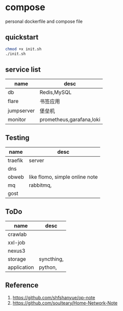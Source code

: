 # compose

personal dockerfile and compose file


## quickstart

```bash
chmod +x init.sh
./init.sh
```

## service list

| name       | desc        |
| ---------- | ----------- |
| db         | Redis,MySQL |
| flare      | 书签应用    |
| jumpserver | 堡垒机            |
| monitor | prometheus,garafana,loki |

## Testing

| name       | desc        |
| ---------- | ----------- |
| traefik        |  server  |
| dns        |    |
| obweb        | like flomo, simple online note  |
| mq        |  rabbitmq,  |
| gost        |    |


## ToDo
| name       | desc        |
| ---------- | ----------- |
| crawlab        |    |
| xxl-job        |    |
| nexus3        |    |
| storage        | syncthing,   |
| application        | python,   |

## Reference

1. https://github.com/shfshanyue/op-note
2. https://github.com/soulteary/Home-Network-Note